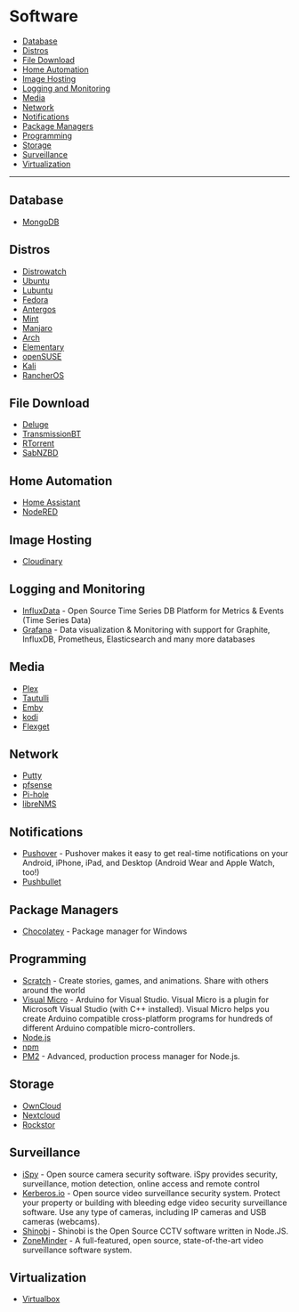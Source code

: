 # Software

 - [Database](#database)
 - [Distros](#distros)
 - [File Download](#file-download)
 - [Home Automation](#home-automation)
 - [Image Hosting](#image-hosting)
 - [Logging and Monitoring](#logging-and-monitoring)
 - [Media](#media)
 - [Network](#network)
 - [Notifications](#notifications)
 - [Package Managers](#package-managers)
 - [Programming](#programming)
 - [Storage](#storage)
 - [Surveillance](#surveillance)
 - [Virtualization](#virtualization)

---

## Database
 - [MongoDB](https://www.mongodb.com/)

## Distros
 - [Distrowatch](https://distrowatch.com/)
 - [Ubuntu](https://www.ubuntu.com/)
 - [Lubuntu](https://lubuntu.net/)
 - [Fedora](https://getfedora.org/)
 - [Antergos](https://www.antergos.com/)
 - [Mint](https://linuxmint.com/)
 - [Manjaro](https://manjaro.org/)
 - [Arch](https://www.archlinux.org/)
 - [Elementary](https://elementary.io/)
 - [openSUSE](https://www.opensuse.org/)
 - [Kali](https://www.kali.org/)
 - [RancherOS](https://rancher.com/rancher-os/)
 
## File Download
 - [Deluge](https://deluge-torrent.org/)
 - [TransmissionBT](https://www.transmissionbt.com/)
 - [RTorrent](https://rakshasa.github.io/rtorrent/)
 - [SabNZBD](https://sabnzbd.org/)

## Home Automation
 - [Home Assistant](https://www.home-assistant.io/)
 - [NodeRED](https://nodered.org/)
 
## Image Hosting
 - [Cloudinary](https://cloudinary.com/)
 
## Logging and Monitoring
 - [InfluxData](https://www.influxdata.com/) - Open Source Time Series DB Platform for Metrics & Events (Time Series Data)
 - [Grafana](https://grafana.com/) - Data visualization & Monitoring with support for Graphite, InfluxDB, Prometheus, Elasticsearch and many more databases

 ## Media
 - [Plex](https://www.plex.tv/)
 - [Tautulli](https://tautulli.com/)
 - [Emby](https://emby.media/)
 - [kodi](https://kodi.tv/)
 - [Flexget](https://flexget.com/)

## Network
 - [Putty](https://www.putty.org/)
 - [pfsense](https://www.pfsense.org/)
 - [Pi-hole](https://pi-hole.net/)
 - [libreNMS](https://www.librenms.org/)

## Notifications
 - [Pushover](https://pushover.net/) - Pushover makes it easy to get real-time notifications on your Android, iPhone, iPad, and Desktop (Android Wear and Apple Watch, too!)
 - [Pushbullet](https://www.pushbullet.com/)
 
## Package Managers
 - [Chocolatey](https://chocolatey.org/) - Package manager for Windows

## Programming
 - [Scratch](https://scratch.mit.edu/) - Create stories, games, and animations. Share with others around the world
 - [Visual Micro](https://www.visualmicro.com/) - Arduino for Visual Studio. Visual Micro is a plugin for Microsoft Visual Studio (with C++ installed). Visual Micro helps you create Arduino compatible cross-platform programs for hundreds of different Arduino compatible micro-controllers.
 - [Node.js](https://nodejs.org)
 - [npm](https://npmjs.org)
 - [PM2](https://pm2.keymetrics.io/) - Advanced, production process manager for Node.js.

## Storage
 - [OwnCloud](https://owncloud.org/)
 - [Nextcloud](https://nextcloud.com/)
 - [Rockstor](http://rockstor.com/)

## Surveillance
 - [iSpy](https://www.ispyconnect.com/) - Open source camera security software. iSpy provides security, surveillance, motion detection, online access and remote control
 - [Kerberos.io](https://www.kerberos.io/) - Open source video surveillance security system. Protect your property or building with bleeding edge video security surveillance software. Use any type of cameras, including IP cameras and USB cameras (webcams).
 - [Shinobi](https://shinobi.video/) - Shinobi is the Open Source CCTV software written in Node.JS. 
 - [ZoneMinder](https://zoneminder.com/) - A full-featured, open source, state-of-the-art video surveillance software system.

## Virtualization
 - [Virtualbox](https://www.virtualbox.org/)
